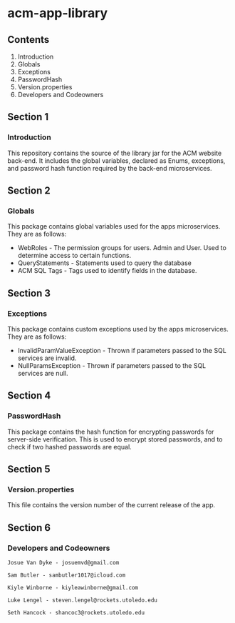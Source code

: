 
# acm-app-library

## Contents
1. Introduction
2. Globals
3. Exceptions
4. PasswordHash
5. Version.properties
6. Developers and Codeowners
## Section 1
### Introduction
This repository contains the source of the library jar for the ACM website back-end.
It includes the global variables, declared as Enums, exceptions, and password hash function required by the back-end microservices.

## Section 2
### Globals
This package contains global variables used for the apps microservices. They are as follows:
  * WebRoles - The permission groups for users. Admin and User. Used to determine access to certain functions.
  * QueryStatements - Statements used to query the database
  * ACM SQL Tags - Tags used to identify fields in the database.
  ## Section 3
  ### Exceptions
  This package contains custom exceptions used by the apps microservices. They are as follows:
   * InvalidParamValueException - Thrown if parameters passed to the SQL services are invalid.
   * NullParamsException - Thrown if parameters passed to the SQL services are null.
   ## Section 4
   ### PasswordHash
   This package contains the hash function for encrypting passwords for server-side verification. This is used to encrypt stored passwords, and to check if two hashed passwords are equal.
   
   ## Section 5
   ### Version.properties
   This file contains the version number of the current release of the app.
   
   ## Section 6
   ### Developers and Codeowners
   
    Josue Van Dyke - josuemvd@gmail.com

    Sam Butler - sambutler1017@icloud.com

    Kiyle Winborne - kiyleawinborne@gmail.com
    
    Luke Lengel - steven.lengel@rockets.utoledo.edu
    
    Seth Hancock - shancoc3@rockets.utoledo.edu
    
    
   
   
